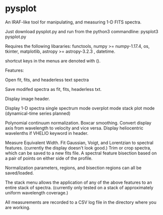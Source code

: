 # pysplot
An IRAF-like tool for manipulating, and measuring 1-D FITS spectra.

Just download pysplot.py and run from the python3 commandline: pysplot3 pysplot.py

Requires the following libararies:
functools, numpy >= numpy-1.17.4, os, tkinter, matplotlib, astropy >= astropy-3.2.3 , datetime.

shortcut keys in the menus are denoted with ().

Features:

Open fit, fits, and headerless text spectra

Save modifed spectra as fit, fits, headerless txt.

Display image header.

Display 1-D spectra
  single spectrum mode
  overplot mode
  stack plot mode
  (dynamical-time series planned)

Polynomial continuum normalization.
Boxcar smoothing.
Convert display axis from wavelength to velocity and vice versa.
Display heliocentric wavelenths if VHELIO keyword in header.

Measure Equivalent Width.
Fit Gaussian, Voigt, and Lorentzian to spectral features. (currently the display doesn't look good.)
Trim or crop spectra, which can be saved to a new fits file.
A spectral feature bisection based on a pair of points on either side of the profile.

Normalization parameters, regions, and bisection regions can all be saved/loaded.

The stack menu allows the application of any of the above features to an entire stack of spectra. (currently only tested on a stack of approximately uniform wavelength coverage.)

All measurements are recorded to a CSV log file in the directory where you are working.

